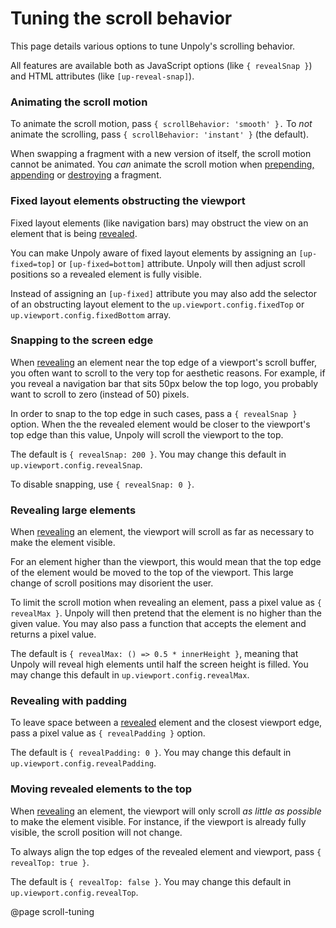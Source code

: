 Tuning the scroll behavior
==========================

This page details various options to tune Unpoly's scrolling behavior.

All features are available both as JavaScript options (like `{ revealSnap }`) and
HTML attributes (like `[up-reveal-snap]`).


### Animating the scroll motion

To animate the scroll motion, pass `{ scrollBehavior: 'smooth' }.`
To *not* animate the scrolling, pass `{ scrollBehavior: 'instant' }` (the default).

When swapping a fragment with a new version of itself, the scroll motion cannot be animated.
You *can* animate the scroll motion when [prepending, appending](/targeting-fragments#appending-or-prepending-content)
or [destroying](/up.destroy) a fragment.


### Fixed layout elements obstructing the viewport

Fixed layout elements (like navigation bars) may obstruct the view on
an element that is being [revealed](/up.reveal).

You can make Unpoly aware of fixed layout elements by assigning an `[up-fixed=top]`
or `[up-fixed=bottom]` attribute. Unpoly will then adjust scroll positions so a
revealed element is fully visible.

Instead of assigning an `[up-fixed]` attribute you may also add the selector
of an obstructing layout element to the `up.viewport.config.fixedTop` or
`up.viewport.config.fixedBottom` array.


### Snapping to the screen edge

When [revealing](/up.reveal) an element near the top edge of a viewport's scroll buffer,
you often want to scroll to the very top for aesthetic reasons. For example, if you reveal a navigation
bar that sits 50px below the top logo, you probably want to scroll to zero (instead of 50) pixels.

In order to snap to the top edge in such cases, pass a `{ revealSnap }` option.
When the the revealed element would be closer to the viewport's top edge
than this value, Unpoly will scroll the viewport to the top.

The default is `{ revealSnap: 200 }`.
You may change this default in `up.viewport.config.revealSnap`.

To disable snapping, use `{ revealSnap: 0 }`.


### Revealing large elements

When [revealing](/up.reveal) an element, the viewport will scroll
as far as necessary to make the element visible.

For an element higher than the viewport, this would mean that the top edge of the element
would be moved to the top of the viewport. This large change of scroll positions may
disorient the user.

To limit the scroll motion when revealing an element, pass a pixel value
as `{ revealMax }`. Unpoly will then pretend that the element is no higher than the
given value. You may also pass a function that accepts the element and returns
a pixel value.

The default is `{ revealMax: () => 0.5 * innerHeight }`, meaning that Unpoly will
reveal high elements until half the screen height is filled.
You may change this default in `up.viewport.config.revealMax`.


### Revealing with padding

To leave space between a [revealed](/up.reveal) element and the closest viewport edge,
pass a pixel value as `{ revealPadding }` option.

The default is `{ revealPadding: 0 }`.
You may change this default in `up.viewport.config.revealPadding`.


### Moving revealed elements to the top

When [revealing](/up.reveal) an element, the viewport will only scroll
*as little as possible* to make the element visible. For instance, if the viewport is
already fully visible, the scroll position will not change.

To always align the top edges of the revealed element and viewport,
pass `{ revealTop: true }`.

The default is `{ revealTop: false }`.
You may change this default in `up.viewport.config.revealTop`.


@page scroll-tuning
